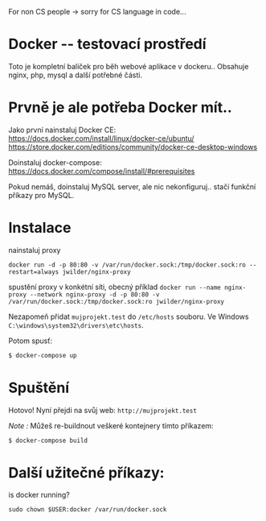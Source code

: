 For non CS people -> sorry for CS language in code...

Docker -- testovací prostředí
==============
Toto je kompletní balíček pro běh webové aplikace v dockeru.. Obsahuje nginx, php, mysql a další potřebné části.

Prvně je ale potřeba Docker mít..
=================================
Jako první nainstaluj Docker CE: 
https://docs.docker.com/install/linux/docker-ce/ubuntu/
https://store.docker.com/editions/community/docker-ce-desktop-windows

Doinstaluj docker-compose:
https://docs.docker.com/compose/install/#prerequisites

Pokud nemáš, doinstaluj MySQL server, ale nic nekonfiguruj.. stačí funkční příkazy pro MySQL.




# Instalace
nainstaluj proxy

`docker run -d -p 80:80 -v /var/run/docker.sock:/tmp/docker.sock:ro --restart=always jwilder/nginx-proxy`

spustění proxy v konkétní síti, obecný příklad
`docker run --name nginx-proxy --network nginx-proxy -d -p 80:80 -v /var/run/docker.sock:/tmp/docker.sock:ro jwilder/nginx-proxy`


Nezapomeň přidat `mujprojekt.test` do `/etc/hosts` souboru. Ve Windows `C:\windows\system32\drivers\etc\hosts`.


Potom spusť:

```bash
$ docker-compose up
```

# Spuštění

Hotovo! Nyní přejdi na svůj web: `http://mujprojekt.test`

_Note :_ Můžeš re-buildnout veškeré kontejnery tímto příkazem:

```bash
$ docker-compose build
```

# Další užitečné příkazy:

is docker running?
````
sudo chown $USER:docker /var/run/docker.sock
````


